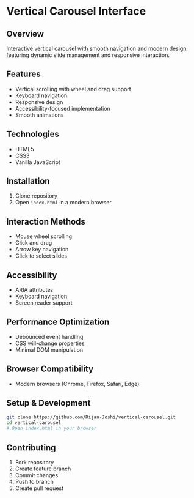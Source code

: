# Vertical Carousel Interface

## Overview

Interactive vertical carousel with smooth navigation and modern design, featuring dynamic slide management and responsive interaction.

## Features

- Vertical scrolling with wheel and drag support
- Keyboard navigation
- Responsive design
- Accessibility-focused implementation
- Smooth animations

## Technologies

- HTML5
- CSS3
- Vanilla JavaScript

## Installation

1. Clone repository
2. Open `index.html` in a modern browser

## Interaction Methods

- Mouse wheel scrolling
- Click and drag
- Arrow key navigation
- Click to select slides

## Accessibility

- ARIA attributes
- Keyboard navigation
- Screen reader support

## Performance Optimization

- Debounced event handling
- CSS will-change properties
- Minimal DOM manipulation

## Browser Compatibility

- Modern browsers (Chrome, Firefox, Safari, Edge)

## Setup & Development

```bash
git clone https://github.com/Rijan-Joshi/vertical-carousel.git
cd vertical-carousel
# Open index.html in your browser
```

## Contributing

1. Fork repository
2. Create feature branch
3. Commit changes
4. Push to branch
5. Create pull request

